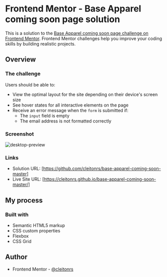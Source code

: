 # Frontend Mentor - Base Apparel coming soon page solution

This is a solution to the [Base Apparel coming soon page challenge on Frontend Mentor](https://www.frontendmentor.io/challenges/base-apparel-coming-soon-page-5d46b47f8db8a7063f9331a0). Frontend Mentor challenges help you improve your coding skills by building realistic projects. 


## Overview

### The challenge

Users should be able to:

- View the optimal layout for the site depending on their device's screen size
- See hover states for all interactive elements on the page
- Receive an error message when the `form` is submitted if:
  - The `input` field is empty
  - The email address is not formatted correctly

### Screenshot

![desktop-preview](https://user-images.githubusercontent.com/62728037/133304761-a683e01e-8137-4a7b-bd7c-c3eb6d41d2e3.jpg)


### Links

- Solution URL: [https://github.com/cleitonrs/base-apparel-coming-soon-master]
- Live Site URL: [https://cleitonrs.github.io/base-apparel-coming-soon-master/]

## My process

### Built with

- Semantic HTML5 markup
- CSS custom properties
- Flexbox
- CSS Grid


## Author

- Frontend Mentor - [@cleitonrs](https://www.frontendmentor.io/profile/cleitonrs)

